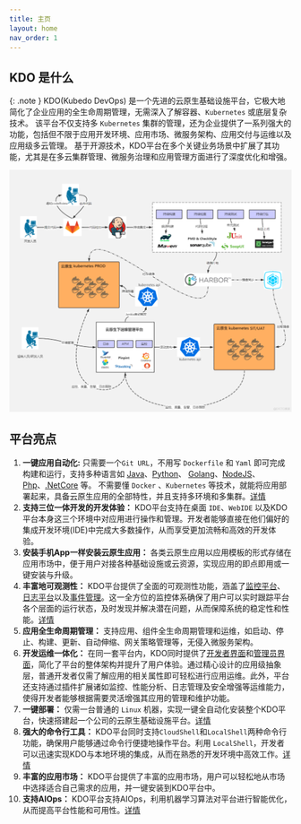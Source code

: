 ```yaml
---
title: 主页
layout: home
nav_order: 1
---
```


## KDO 是什么

{: .note }
KDO(Kubedo DevOps) 是一个先进的云原生基础设施平台，它极大地简化了企业应用的全生命周期管理，无需深入了解容器、`Kubernetes` 或底层复杂技术。
该平台不仅支持多 `Kubernetes` 集群的管理，还为企业提供了一系列强大的功能，包括但不限于应用开发环境、应用市场、微服务架构、应用交付与运维以及应用级多云管理。
基于开源技术，KDO平台在多个关键业务场景中扩展了其功能，尤其是在多云集群管理、微服务治理和应用管理方面进行了深度优化和增强。


![kdo.png](imgs/kdo.png)

## 平台亮点

1. **一键应用自动化:**  只需要一个`Git URL`，不用写 `Dockerfile` 和 `Yaml` 即可完成构建和运行，支持多种语言如 [Java](/docs/devops/app-deploy/java)、[Python](/docs/devops/app-deploy/python)、
[Golang](/docs/devops/app-deploy/golang)、[NodeJS](/docs/devops/app-deploy/nodejs)、[Php](/docs/devops/app-deploy/php)、[.NetCore](/docs/devops/app-deploy/donet) 等。
不需要懂 `Docker` 、`Kubernetes` 等技术，就能将应用部署起来，具备云原生应用的全部特性，并且支持多环境和多集群。[详情](docs/dev/applications/repository#创建应用)
2. **支持三位一体开发的开发体验：** KDO平台支持在桌面 `IDE`、`WebIDE` 以及KDO平台本身这三个环境中对应用进行操作和管理。开发者能够直接在他们偏好的集成开发环境(IDE)中完成大多数操作，从而享受更加流畅和高效的开发体验。
3. **安装手机App一样安装云原生应用：** 各类云原生应用以应用模板的形式存储在应用市场中，便于用户对接各种基础设施或云资源，实现应用的即点即用或一键安装与升级。
4. **丰富地可观测性：** KDO平台提供了全面的可观测性功能，涵盖了[监控平台](/docs/observability/monitoring)、[日志平台](/docs/observability/logging)以及[事件管理](/docs/observability/events)。这一全方位的监控体系确保了用户可以实时跟踪平台各个层面的运行状态，及时发现并解决潜在问题，从而保障系统的稳定性和性能。[详情](docs/observability)
5. **应用全生命周期管理：** 支持应用、组件全生命周期管理和运维，如启动、停止、构建、更新、自动伸缩、网关策略管理等，无侵入微服务架构。
6. **开发运维一体化：**  在同一套平台内，KDO同时提供了[开发者界面](/docs/dev)和[管理员界面](/docs/admin)，简化了平台的整体架构并提升了用户体验。通过精心设计的应用级抽象层，普通开发者仅需了解应用的相关属性即可轻松进行应用运维。此外，平台还支持通过插件扩展诸如监控、性能分析、日志管理及安全增强等运维能力，使得开发者能够根据需要灵活增强其应用的管理和维护功能。
7. **一键部署：** 仅需一台普通的 `Linux` 机器，实现一键全自动化安装整个KDO平台，快速搭建起一个公司的云原生基础设施平台。[详情](/docs/install)
8. **强大的命令行工具：** KDO平台同时支持`CloudShell`和`LocalShell`两种命令行功能，确保用户能够通过命令行便捷地操作平台。利用 `LocalShell`，开发者可以迅速实现KDO与本地环境的集成，从而在熟悉的开发环境中高效工作。[详情](/docs/terminal)
9. **丰富的应用市场：** KDO平台提供了丰富的应用市场，用户可以轻松地从市场中选择适合自己需求的应用，并一键安装到KDO平台中。
10. **支持AIOps：** KDO平台支持AIOps，利用机器学习算法对平台进行智能优化，从而提高平台性能和可用性。[详情](/docs/aiops)




